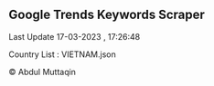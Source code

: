 

## Google Trends Keywords Scraper 
 
Last Update 17-03-2023 , 17:26:48

Country List :
VIETNAM.json



© Abdul Muttaqin 
